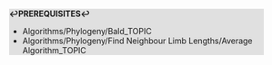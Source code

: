 <div style="margin:2em; background-color: #e0e0e0;">

<strong>↩PREREQUISITES↩</strong>

 * Algorithms/Phylogeny/Bald_TOPIC
 * Algorithms/Phylogeny/Find Neighbour Limb Lengths/Average Algorithm_TOPIC

</div>

